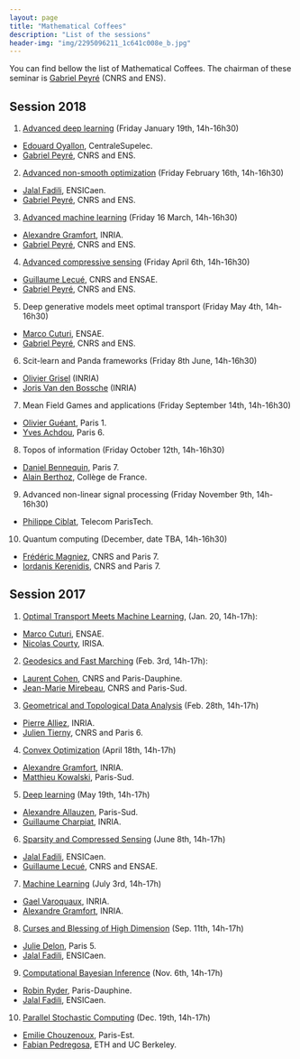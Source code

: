 ```yaml
---
layout: page
title: "Mathematical Coffees"
description: "List of the sessions"
header-img: "img/2295096211_1c641c008e_b.jpg"
---
```


You can find bellow the list of Mathematical Coffees. The chairman of these seminar is [Gabriel Peyré](http://www.gpeyre.com) (CNRS and ENS).

Session 2018
---

1. [Advanced deep learning](../mc11-advanced-dl) (Friday January 19th, 14h-16h30)
  - [Edouard Oyallon](https://edouardoyallon.github.io/), CentraleSupelec.
  - [Gabriel Peyré](http://www.gpeyre.com), CNRS and ENS.
2. [Advanced non-smooth optimization](../mc12-advanced-optim) (Friday February 16th, 14h-16h30)
  - [Jalal Fadili](https://fadili.users.greyc.fr/), ENSICaen.
  - [Gabriel Peyré](http://www.gpeyre.com), CNRS and ENS.
3. [Advanced machine learning](../mc13-advanced-ml) (Friday 16 March, 14h-16h30)
  - [Alexandre Gramfort](http://alexandre.gramfort.net/), INRIA.
  - [Gabriel Peyré](http://www.gpeyre.com), CNRS and ENS.  
4. [Advanced compressive sensing](../mc14-cs) (Friday April 6th, 14h-16h30)
  - [Guillaume Lecué](http://lecueguillaume.github.io/), CNRS and ENSAE.
  - [Gabriel Peyré](http://www.gpeyre.com), CNRS and ENS.
5. Deep generative models meet optimal transport (Friday May 4th, 14h-16h30)
  - [Marco Cuturi](http://marcocuturi.net/), ENSAE.
  - [Gabriel Peyré](http://www.gpeyre.com), CNRS and ENS.
6. Scit-learn and Panda frameworks (Friday 8th June, 14h-16h30)
  - [Olivier Grisel](http://ogrisel.com/) (INRIA)
  - [Joris Van den Bossche](https://fr.linkedin.com/in/jorisvandenbossche) (INRIA)
7. Mean Field Games and applications (Friday September 14th, 14h-16h30)
  - [Olivier Guéant](http://www.oliviergueant.com/), Paris 1.
  - [Yves Achdou](https://www.ljll.math.upmc.fr/achdou/), Paris 6.
8. Topos of information (Friday October 12th, 14h-16h30)
  - [Daniel Bennequin](https://webusers.imj-prg.fr/~daniel.bennequin/), Paris 7.
  - [Alain Berthoz](https://www.college-de-france.fr/site/alain-berthoz/index.htm), Collège de France.
9. Advanced non-linear signal processing (Friday November 9th, 14h-16h30)
  - [Philippe Ciblat](https://perso.telecom-paristech.fr/ciblat/), Telecom ParisTech.
10. Quantum computing (December, date TBA, 14h-16h30)
  - [Frédéric Magniez](https://www.irif.fr/~magniez/), CNRS and Paris 7.
  - [Iordanis Kerenidis](https://www.irif.fr/~jkeren/jkeren/Iordanis_Kerenidis.html), CNRS and Paris 7.


Session 2017
---

1. [Optimal Transport Meets Machine Learning](../mc01-ot), (Jan. 20, 14h-17h):
  - [Marco Cuturi](http://marcocuturi.net/), ENSAE.
  - [Nicolas Courty](http://people.irisa.fr/Nicolas.Courty/), IRISA.  
2. [Geodesics and Fast Marching](../mc02-geodesic) (Feb. 3rd, 14h-17h):
  - [Laurent Cohen](https://www.ceremade.dauphine.fr/~cohen/), CNRS and Paris-Dauphine.
  - [Jean-Marie Mirebeau](https://www.math.u-psud.fr/~mirebeau/Main_page.html), CNRS and Paris-Sud.
3. [Geometrical and Topological Data Analysis](../mc03-meshes) (Feb. 28th, 14h-17h)
  - [Pierre Alliez](https://team.inria.fr/titane/pierre-alliez/), INRIA.
  - [Julien Tierny](http://www-pequan.lip6.fr/~tierny/), CNRS and Paris 6.
4. [Convex Optimization](../mc04-cvx-optim) (April 18th, 14h-17h)
  - [Alexandre Gramfort](http://alexandre.gramfort.net/), INRIA.   
  - [Matthieu Kowalski](http://webpages.lss.supelec.fr/perso/matthieu.kowalski/), Paris-Sud.
5. [Deep learning](../mc05-deep-learning) (May 19th, 14h-17h)
  - [Alexandre Allauzen](https://perso.limsi.fr/allauzen/webpages/pmwiki.php), Paris-Sud.
  - [Guillaume Charpiat](https://www.lri.fr/~gcharpia/), INRIA.
6. [Sparsity and Compressed Sensing](../mc06-sparsity) (June 8th, 14h-17h)
  - [Jalal Fadili](https://fadili.users.greyc.fr/), ENSICaen.
  - [Guillaume Lecué](http://lecueguillaume.github.io/), CNRS and ENSAE.
7. [Machine Learning](../mc07-ml) (July 3rd, 14h-17h)
  - [Gael Varoquaux](http://gael-varoquaux.info/), INRIA.
  - [Alexandre Gramfort](http://alexandre.gramfort.net/), INRIA.
8. [Curses and Blessing of High Dimension](../mc08-high-dimension) (Sep. 11th, 14h-17h)
  - [Julie Delon](https://delon.wp.imt.fr/), Paris 5.   
  - [Jalal Fadili](https://fadili.users.greyc.fr/), ENSICaen.
9. [Computational Bayesian Inference](../mc09-bayesian-computations) (Nov. 6th, 14h-17h)
  - [Robin Ryder](https://sites.google.com/site/robryd/), Paris-Dauphine.
  - [Jalal Fadili](https://fadili.users.greyc.fr/), ENSICaen.
10. [Parallel Stochastic Computing](mc10-parallel-stochastic.md) (Dec. 19th, 14h-17h)
  - [Emilie Chouzenoux](http://www-syscom.univ-mlv.fr/~chouzeno/), Paris-Est.  
  - [Fabian Pedregosa](http://fa.bianp.net/), ETH and UC Berkeley.
